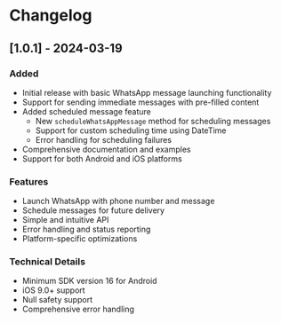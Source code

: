 # Changelog

## [1.0.1] - 2024-03-19

### Added
- Initial release with basic WhatsApp message launching functionality
- Support for sending immediate messages with pre-filled content
- Added scheduled message feature
  - New `scheduleWhatsAppMessage` method for scheduling messages
  - Support for custom scheduling time using DateTime
  - Error handling for scheduling failures
- Comprehensive documentation and examples
- Support for both Android and iOS platforms

### Features
- Launch WhatsApp with phone number and message
- Schedule messages for future delivery
- Simple and intuitive API
- Error handling and status reporting
- Platform-specific optimizations

### Technical Details
- Minimum SDK version 16 for Android
- iOS 9.0+ support
- Null safety support
- Comprehensive error handling
